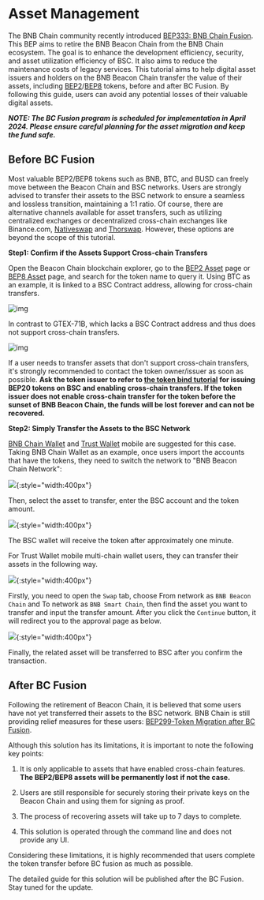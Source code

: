 
# Asset Management

The BNB Chain community recently introduced [BEP333: BNB Chain
Fusion](https://github.com/bnb-chain/BEPs/pull/333). This
BEP aims to retire the BNB Beacon Chain from the BNB Chain ecosystem.
The goal is to enhance the development efficiency, security, and asset
utilization efficiency of BSC. It also aims to reduce the maintenance
costs of legacy services. This tutorial aims to help digital asset
issuers and holders on the BNB Beacon Chain transfer the value of their
assets,
including [BEP2](https://github.com/bnb-chain/BEPs/blob/master/BEPs/BEP2.md)/[BEP8](https://github.com/bnb-chain/BEPs/blob/master/BEPs/BEP8.md)
tokens, before and after BC Fusion. By following this guide, users can
avoid any potential losses of their valuable digital assets.

***NOTE: The BC Fusion program is scheduled for implementation in April 2024. Please ensure careful planning for the
asset migration and keep the fund safe.***

## Before BC Fusion

Most valuable BEP2/BEP8 tokens such as BNB, BTC, and BUSD can freely
move between the Beacon Chain and BSC networks. Users are strongly
advised to transfer their assets to the BSC network to ensure a seamless
and lossless transition, maintaining a 1:1 ratio. Of course, there are
alternative channels available for asset transfers, such as utilizing
centralized exchanges or decentralized cross-chain exchanges like
Binance.com, [Nativeswap](https://nativeswap.io/) and [Thorswap](https://thorswap.finance/).
However, these options are beyond the scope of this tutorial.

**Step1: Confirm if the Assets Support Cross-chain Transfers**

Open the Beacon Chain blockchain explorer, go to the [BEP2
Asset](https://explorer.bnbchain.org/assets/bep2) page or
[BEP8 Asset](https://explorer.bnbchain.org/assets/bep8)
page, and search for the token name to query it. Using BTC as an
example, it is linked to a BSC Contract address, allowing for
cross-chain transfers.

![img](../../assets/bcfusion/user-asset-management1.png)

In contrast to GTEX-71B, which lacks a BSC Contract address and thus
does not support cross-chain transfers.

![img](../../assets/bcfusion/user-asset-management2.png)

If a user needs to transfer assets that don't support cross-chain
transfers, it's strongly recommended to contact the token owner/issuer
as soon as possible. **Ask the token issuer to refer to [the token bind tutorial](../owners/bind.md) for issuing BEP20
tokens on BSC and
enabling cross-chain transfers. If the token issuer does not enable
cross-chain transfer for the token before the sunset of BNB Beacon
Chain, the funds will be lost forever and can not be recovered.**

**Step2: Simply Transfer the Assets to the BSC Network**

[BNB Chain Wallet](https://chromewebstore.google.com/detail/bnb-chain-wallet/fhbohimaelbohpjbbldcngcnapndodjp)
and [Trust Wallet](https://trustwallet.com/) mobile are suggested for this case. Taking BNB Chain Wallet as an example,
once users import the accounts that have the tokens, they need to switch the
network to "BNB Beacon Chain Network":

![](./../../assets/bcfusion/user-asset-management3.png){:style="width:400px"}

Then, select the asset to transfer, enter the BSC account and the token
amount.

![](./../../assets/bcfusion/user-asset-management4.png){:style="width:400px"}

The BSC wallet will receive the token after approximately one minute.

For Trust Wallet mobile multi-chain wallet users, they can transfer their assets in the following way.

![](./../../assets/bcfusion/tw1.PNG){:style="width:400px"}

Firstly, you need to open the `Swap` tab, choose From network as `BNB Beacon Chain` and To network as `BNB Smart Chain`,
then find the asset you want to transfer and input the transfer amount.
After you click the `Continue` button, it will redirect you to the approval page as below.

![](./../../assets/bcfusion/tw2.PNG){:style="width:400px"}

Finally, the related asset will be transferred to BSC after you confirm the transaction.

## After BC Fusion

Following the retirement of Beacon Chain, it is believed that some users
have not yet transferred their assets to the BSC network. BNB Chain is
still providing relief measures for these users: [BEP299-Token
Migration after BC
Fusion](https://github.com/bnb-chain/BEPs/pull/299).

Although this solution has its limitations, it is important to note the
following key points:

1. It is only applicable to assets that have enabled cross-chain features. **The BEP2/BEP8 assets will be permanently
   lost** **if not the case.**

2. Users are still responsible for securely storing their private keys on the Beacon Chain and using them for signing as
   proof.

3. The process of recovering assets will take up to 7 days to complete.

4. This solution is operated through the command line and does not provide any UI.

Considering these limitations, it is highly recommended that users
complete the token transfer before BC fusion as much as possible.

The detailed guide for this solution will be published after the BC
Fusion.
Stay tuned for the update.
